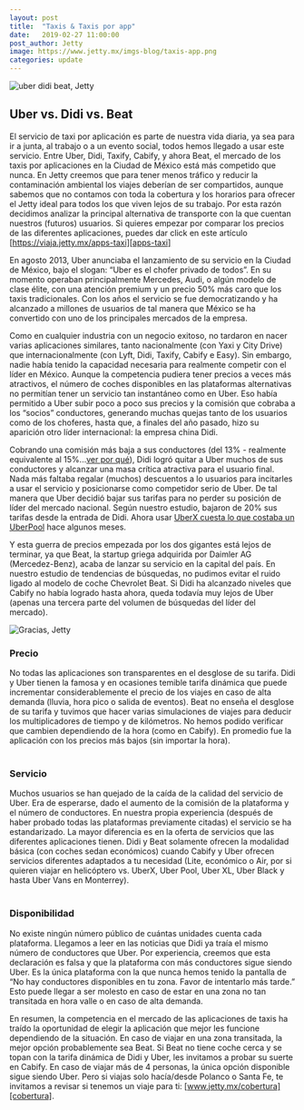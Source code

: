 ```yaml
---
layout: post
title:  "Taxis & Taxis por app"
date:   2019-02-27 11:00:00
post_author: Jetty
image: https://www.jetty.mx/imgs-blog/taxis-app.png
categories: update
---
```

![uber didi beat, Jetty]({{site.baseurl}}/imgs-blog/taxis-app.png)

<h2>Uber vs. Didi vs. Beat</h2>

El servicio de taxi por aplicación es parte de nuestra vida diaria, ya sea para ir a junta, al trabajo o a un evento social, todos hemos llegado a usar este servicio. Entre Uber, Didi, Taxify, Cabify, y ahora Beat, el mercado de los taxis por aplicaciones en la Ciudad de México está más competido que nunca. En Jetty creemos que para tener menos tráfico y reducir la contaminación ambiental los viajes deberían de ser compartidos, aunque sabemos que no contamos con toda la cobertura y los horarios para ofrecer el Jetty ideal para todos los que viven lejos de su trabajo. Por esta razón decidimos analizar la principal alternativa de transporte con la que cuentan nuestros (futuros) usuarios. Si quieres empezar por comparar los precios de las diferentes aplicaciones, puedes dar click en este artículo [https://viaja.jetty.mx/apps-taxi][apps-taxi]

En agosto 2013, Uber anunciaba el lanzamiento de su servicio en la Ciudad de México, bajo el slogan: “Uber es el chofer privado de todos”. En su momento operaban principalmente Mercedes, Audi, o algún modelo de clase élite, con una atención premium y un precio 50% más caro que los taxis tradicionales. Con los años el servicio se fue democratizando y ha alcanzado a millones de usuarios de tal manera que México se ha convertido con uno de los principales mercados de la empresa.

Como en cualquier industria con un negocio exitoso, no tardaron en nacer varias aplicaciones similares, tanto nacionalmente (con Yaxi y City Drive) que internacionalmente (con Lyft, Didi, Taxify, Cabify e Easy). Sin embargo, nadie había tenido la capacidad necesaria para realmente competir con el líder en México. Aunque la competencia pudiera tener precios a veces más atractivos, el número de coches disponibles en las plataformas alternativas no permitían tener un servicio tan instantáneo como en Uber. Eso había permitido a Uber subir poco a poco sus precios y la comisión que cobraba a los “socios” conductores, generando muchas quejas tanto de los usuarios como de los choferes, hasta que, a finales del año pasado, hizo su aparición otro líder internacional: la empresa china Didi.

Cobrando una comisión más baja a sus conductores (del 13% - realmente equivalente al 15%...[ver por qué][apps-taxi]), Didi logró quitar a Uber muchos de sus conductores y alcanzar una masa crítica atractiva para el usuario final. Nada más faltaba regalar (muchos) descuentos a lo usuarios para incitarles a usar el servicio y posicionarse como competidor serio de Uber. De tal manera que Uber decidió bajar sus tarifas para no perder su posición de líder del mercado nacional. Según nuestro estudio, bajaron de 20% sus tarifas desde la entrada de Didi. Ahora usar [UberX cuesta lo que costaba un UberPool][apps-taxi] hace algunos meses.

Y esta guerra de precios empezada por los dos gigantes está lejos de terminar, ya que Beat, la startup griega adquirida por Daimler AG (Mercedez-Benz), acaba de lanzar su servicio en la capital del país. En nuestro estudio de tendencias de búsquedas, no pudimos evitar el ruido ligado al modelo de coche Chevrolet Beat. Si Didi ha alcanzado niveles que Cabify no había logrado hasta ahora, queda todavía muy lejos de Uber (apenas una tercera parte del volumen de búsquedas del líder del mercado).

![Gracias, Jetty]({{site.baseurl}}/imgs-blog/tendecias.png)

<h3>Precio</h3>
No todas las aplicaciones son transparentes en el desglose de su tarifa. Didi y Uber tienen la famosa y en ocasiones temible tarifa dinámica que puede incrementar considerablemente el precio de los viajes en caso de alta demanda (lluvia, hora pico o salida de eventos).
Beat no enseña el desglose de su tarifa y tuvimos que hacer varias simulaciones de viajes para deducir los multiplicadores de tiempo y de kilómetros. No hemos podido verificar que cambien dependiendo de la hora (como en Cabify). En promedio fue la aplicación con los precios más bajos (sin importar la hora).
<br><br>
<h3>Servicio</h3>
Muchos usuarios se han quejado de la caída de la calidad del servicio de Uber. Era de esperarse, dado el aumento de la comisión de la plataforma y el número de conductores. En nuestra propia experiencia (después de haber probado todas las plataformas previamente citadas) el servicio se ha estandarizado. La mayor diferencia es en la oferta de servicios que las diferentes aplicaciones tienen. Didi y Beat solamente ofrecen la modalidad básica (con coches sedan económicos) cuando Cabify y Uber ofrecen servicios diferentes adaptados a tu necesidad (Lite, económico o Air, por si quieren viajar en helicóptero vs. UberX, Uber Pool, Uber XL, Uber Black y hasta Uber Vans en Monterrey).
<br><br>
<h3>Disponibilidad</h3>
No existe ningún número público de cuántas unidades cuenta cada plataforma. Llegamos a leer en las noticias que Didi ya traía el mismo número de conductores que Uber. Por experiencia, creemos que esta declaración es falsa y que la plataforma con más conductores sigue siendo Uber. Es la única plataforma con la que nunca hemos tenido la pantalla de “No hay conductores disponibles en tu zona. Favor de intentarlo más tarde.” Esto puede llegar a ser molesto en caso de estar en una zona no tan transitada en hora valle o en caso de alta demanda.

En resumen, la competencia en el mercado de las aplicaciones de taxis ha traído la oportunidad de elegir la aplicación que mejor les funcione dependiendo de la situación. En caso de viajar en una zona transitada, la mejor opción probablemente sea Beat. Si Beat no tiene coche cerca y se topan con la tarifa dinámica de Didi y Uber, les invitamos a probar su suerte en Cabify. En caso de viajar más de 4 personas, la única opción disponible sigue siendo Uber. Pero si viajas solo hacía/desde Polanco o Santa Fe, te invitamos a revisar si tenemos un viaje para ti: [www.jetty.mx/cobertura][cobertura].

[apps-taxi]:https://viaja.jetty.mx/apps-taxi
[cobertura]:https://www.jetty.mx/cobertura
